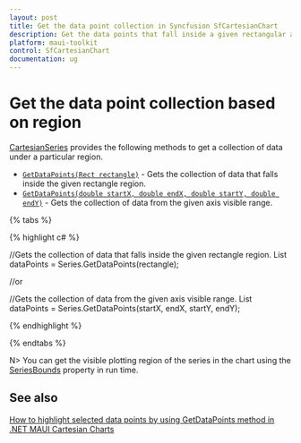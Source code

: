 ```yaml
---
layout: post
title: Get the data point collection in Syncfusion SfCartesianChart
description: Get the data points that fall inside a given rectangular area or within specified X and Y coordinate ranges in SfCartesianChart
platform: maui-toolkit
control: SfCartesianChart
documentation: ug
---
```


# Get the data point collection based on region

[CartesianSeries](https://help.syncfusion.com/cr/maui-toolkit/Syncfusion.Maui.Toolkit.Charts.CartesianSeries.html) provides the following methods to get a collection of data under a particular region.

* [`GetDataPoints(Rect rectangle)`](https://help.syncfusion.com/cr/maui-toolkit/Syncfusion.Maui.Toolkit.Charts.CartesianSeries.html#Syncfusion_Maui_Toolkit_Charts_CartesianSeries_GetDataPoints_Microsoft_Maui_Graphics_Rect_) - Gets the collection of data that falls inside the given rectangle region.
* [`GetDataPoints(double startX, double endX, double startY, double endY)`](https://help.syncfusion.com/cr/maui-toolkit/Syncfusion.Maui.Toolkit.Charts.CartesianSeries.html#Syncfusion_Maui_Toolkit_Charts_CartesianSeries_GetDataPoints_System_Double_System_Double_System_Double_System_Double_) - Gets the collection of data from the given axis visible range.

{% tabs %}

{% highlight c# %}

//Gets the collection of data that falls inside the given rectangle region.
List<object> dataPoints = Series.GetDataPoints(rectangle);

//or

//Gets the collection of data from the given axis visible range.
List<object> dataPoints = Series.GetDataPoints(startX, endX, startY, endY);

{% endhighlight %}

{% endtabs %}

N> You can get the visible plotting region of the series in the chart using the [SeriesBounds](https://help.syncfusion.com/cr/maui-toolkit/Syncfusion.Maui.Toolkit.Charts.ChartBase.html#Syncfusion_Maui_Toolkit_Charts_ChartBase_SeriesBounds) property in run time.

## See also 

[How to highlight selected data points by using GetDataPoints method in .NET MAUI Cartesian Charts](https://support.syncfusion.com/kb/article/16174/how-to-highlight-selected-data-points-by-using-getdatapoints-method-in-net-maui-cartesian-charts)